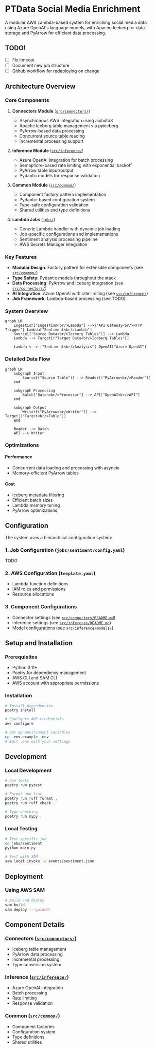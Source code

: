 # PTData Social Media Enrichment

A modular AWS Lambda-based system for enriching social media data using Azure OpenAI's language models, with Apache Iceberg for data storage and PyArrow for efficient data processing.

## TODO!

- [ ] Fix timeout
- [ ] Document new job structure
- [ ] Github workflow for redeploying on change

## Architecture Overview

### Core Components

1. **Connectors Module** ([`src/connectors/`](src/connectors/README.md))
   - Asynchronous AWS integration using aioboto3
   - Apache Iceberg table management via pyiceberg
   - PyArrow-based data processing
   - Concurrent source table reading
   - Incremental processing support

2. **Inference Module** ([`src/inference/`](src/inference/README.md))
   - Azure OpenAI integration for batch processing
   - Semaphore-based rate limiting with exponential backoff
   - PyArrow table input/output
   - Pydantic models for response validation

3. **Common Module** ([`src/common/`](src/common/README.md))
   - Component factory pattern implementation
   - Pydantic-based configuration system
   - Type-safe configuration validation
   - Shared utilities and type definitions

4. **Lambda Jobs** ([`jobs/`](jobs/README.md))
   - Generic Lambda handler with dynamic job loading
   - Job-specific configurations and implementations
   - Sentiment analysis processing pipeline
   - AWS Secrets Manager integration

### Key Features

- **Modular Design**: Factory pattern for extensible components (see [`src/common/`](src/common/README.md))
- **Type Safety**: Pydantic models throughout the stack
- **Data Processing**: PyArrow and Iceberg integration (see [`src/connectors/`](src/connectors/README.md))
- **AI Integration**: Azure OpenAI with rate limiting (see [`src/inference/`](src/inference/README.md))
- **Job Framework**: Lambda-based processing (see TODO)

### System Overview

```mermaid
graph LR
    Ingestion["Ingestion<br/>Lambda"] -->|"API Gateway<br/>HTTP Trigger"| Lambda["Sentiment<br/>Lambda"]
    Source[("Source Data<br/>Iceberg Tables")] --> Lambda
    Lambda --> Target[("Target Data<br/>Iceberg Tables")]
    
    Lambda <--> |"Sentiment<br/>Analysis"| OpenAI["Azure OpenAI"]

```

### Detailed Data Flow

```mermaid
graph LR
    subgraph Input
        Source[("Source Table")] --> Reader[("PyArrow<br/>Reader")]
    end

    subgraph Processing
        Batch["Batch<br/>Processor"] --> API["OpenAI<br/>API"]
    end

    subgraph Output
        Writer[("PyArrow<br/>Writer")] --> Target[("Target<br/>Table")]
    end

    Reader --> Batch
    API --> Writer
```

### Optimizations

#### Performance
- Concurrent data loading and processing with asyncio
- Memory-efficient PyArrow tables

#### Cost
- Iceberg metadata filtering
- Efficient batch sizes
- Lambda memory tuning
- PyArrow optimizations


## Configuration

The system uses a hierarchical configuration system:

### 1. Job Configuration (`jobs/sentiment/config.yaml`) 
TODO

### 2. AWS Configuration (`template.yaml`)
- Lambda function definitions
- IAM roles and permissions
- Resource allocations

### 3. Component Configurations
- Connector settings (see [`src/connectors/README.md`](src/connectors/README.md))
- Inference settings (see [`src/inference/README.md`](src/inference/README.md))
- Model configurations (see [`src/inference/models/`](src/inference/README.md#models))

## Setup and Installation

### Prerequisites

- Python 3.11+
- Poetry for dependency management
- AWS CLI and SAM CLI
- AWS account with appropriate permissions

### Installation

```bash
# Install dependencies
poetry install

# Configure AWS credentials
aws configure

# Set up environment variables
cp .env.example .env
# Edit .env with your settings
```

## Development

### Local Development

```bash
# Run tests
poetry run pytest

# Format and lint
poetry run ruff format .
poetry run ruff check .

# Type checking
poetry run mypy .
```

### Local Testing

```bash
# Test specific job
cd jobs/sentiment
python main.py

# Test with SAM
sam local invoke -e events/sentiment.json
```

## Deployment

### Using AWS SAM

```bash
# Build and deploy
sam build
sam deploy [--guided]
```

## Component Details

### Connectors ([`src/connectors/`](src/connectors/README.md))
- Iceberg table management
- PyArrow data processing
- Incremental processing
- Type conversion system

### Inference ([`src/inference/`](src/inference/README.md))
- Azure OpenAI integration
- Batch processing
- Rate limiting
- Response validation

### Common ([`src/common/`](src/common/README.md))
- Component factories
- Configuration system
- Type definitions
- Shared utilities
